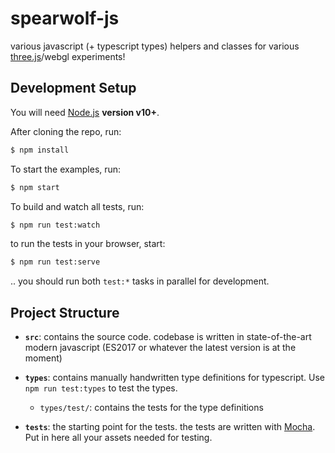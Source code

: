 # spearwolf-js
various javascript (+ typescript types) helpers and classes for various [three.js](https://threejs.org/)/webgl experiments!

## Development Setup

You will need [Node.js](https://nodejs.org/) **version v10+**.

After cloning the repo, run:

```sh
$ npm install
```

To start the examples, run:

```sh
$ npm start
```

To build and watch all tests, run:

```sh
$ npm run test:watch
```

to run the tests in your browser, start:

```sh
$ npm run test:serve
```

.. you should run both `test:*` tasks in parallel for development.

## Project Structure

- __`src`__: contains the source code. codebase is written in state-of-the-art modern javascript (ES2017 or whatever the latest version is at the moment)

- __`types`__: contains manually handwritten type definitions for typescript. Use `npm run test:types` to test the types.

  - `types/test/`: contains the tests for the type definitions

- __`tests`__: the starting point for the tests. the tests are written with [Mocha](https://mochajs.org/). Put in here all your assets needed for testing.

